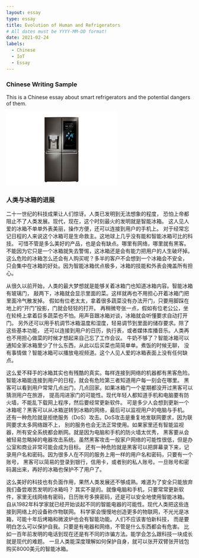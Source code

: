 ```yaml
---
layout: essay
type: essay
title: Evolution of Human and Refrigerators
# All dates must be YYYY-MM-DD format!
date: 2021-02-24
labels:
  - Chinese
  - IoT
  - Essay
---
```

<h3>Chinese Writing Sample</h3>
<p>This is a Chinese essay about smart refrigerators and the potential dangers of them. </p>
<img src="/images/medium01.jpg" width = "300px">
<h3>人类与冰箱的进展</h3>
<p>二十一世纪的科技成果让人们惊讶。人类已发明到无法想象的程度，
  恐怕上帝都阻止不了人类发展。现代，现在，这个时刻最火的发明就是智能冰箱。
  这人见人爱的冰箱不单单外表美丽，操作方便，还可以连接到用户的手机上。
  对于经常忘记日程的人来说这个冰箱可是生命救主。这地球上几乎没有能和智能冰箱可比的科技。
  可惜不管是多么美好的产品，也是会有缺点。哪里有网络，哪里就有黑客。
  不能因为它只是一个冰箱就失去警惕，这冰箱还是会有能力把用户的人生破坏掉。
  这么危险的冰箱怎么还会有人购买呢？多半的客户不会想到一个冰箱会不安全，
  只会集中在冰箱的好处。因为智能冰箱优点极多，冰箱的技能和外表会掩盖所有担心。
</p>
<p>
  从很久以前开始，人类的最大梦想就是能够关着冰箱门也知道冰箱内容。智能冰箱有玻璃门，
  敲两下，冰箱就会显示里面的菜。这样就再也不用担心开着冰箱门把里面冷气散发掉。
  假如有位老太太，拿着很多蔬菜没有办法开门，只要用脚踩在地上的“开门”投影，门就会轻轻的打开。
  再稍微夸张一点，假如有位老公公，坐在轮椅上拿着巨多蔬菜也不怕。用声音跟冰箱对谈，冰箱就会听懂要求自动打开门。
  另外还可以用手机调节冰箱温度和湿度，轻易调节到里面的储存要求。除了这些基本功能，
  还可以连接到用户的日历，执行表，或者媒体库播音乐。人类再也不用担心做菜的时候才想起来自己忘了工作会议。
  牛奶不够了？智能冰箱可以通知全家冰箱里少了什么东西，从此以后买菜也简简单单。煮饭的时候无聊，
  没有事情做？智能冰箱可以播放电视频道。这个人见人爱的冰箱表面上没有任何缺点。
</p>
<p>
  这么爱不释手的冰箱其实也有残酷的真实。每样连接到网络的机器都有黑客危险。
  智能冰箱能连接到用户的日程，就会有危险第三者知道用户每一刻会在哪里。
  黑客可以看到用户常常几点出门，几点回家。如果冰箱门一个星期都没开过黑客可以猜测用户在旅游，
  提高闯进家门的可能性。现代年轻人都知道手机和电脑要有防火墙，不能乱下载网上程序，然后要经常更新软件。
  可是多少人会想到更新一个冰箱呢？黑客可以从冰箱逆转到冰箱的网络，最后可以监视用户的电脑与手机。
  还有一种危险就是拒绝服务（DoS）攻击。DoS攻击是重复地发联网要求，因为联网要求太多网络跟不上，
  别的服务也会无法正常使用。如果家里还有智能监视器，所有安全系统都会断网。就是因为电脑和手机的防火墙太优秀，
  黑客要从会被轻易忽略掉的电器攻击系统。虽然黑客攻击一般家户网络的可能性很低，但是办公室和商业非常可能会成为目标。
  还有一种危险就是黑客可以把屏幕录下来，记录用户名和密码。因为很多人在不同的服务上用一样的用户名和密码，只要有一个账号，
  黑客可以简易的登录到银行，信用卡，或者别的私人账号。一旦账号和密码漏出来，再好的冰箱也保护不了用户了。
  </p>
  <p>
  这么美好的科技也有负面作用，果然人类发展还不够成熟。难道为了安全只能放弃我们备尝艰苦发明的冰箱吗？
  其实不是的。就像电脑和手机，只要常常更新软件，家里无线网络有密码，日历账号多换密码，还是可以安全地使用智能冰箱。
  自从1982年科学家就已经开始谈起不同的智能电器的可能性。现代人类把这些连接到网络上的设备称作物联网。
  科学家会慢慢地创造更多的物联网，不光光是冰箱，可能十年后烤箱和微波炉也会有智能功能。人们不应该害怕新科技，
  而是要明白怎么可以保护自我。只要是有电器和网络，不管是什么东西都会有危害。
  比如一百年前发明的电话到现在还是有不同的诈骗方法。能学会怎么跟科技一块成长就是现代的难题。
  一旦人类能深度理解如何保护自身，就可以张开双臂张开钱包购买8000美元的智能冰箱。
</p>
<br>
